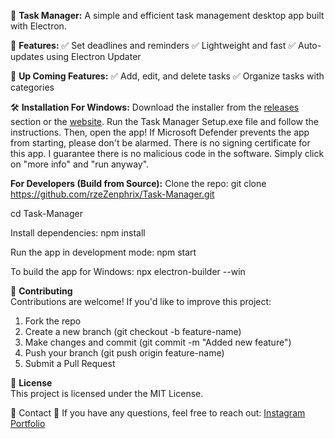 📌 **Task Manager:**
A simple and efficient task management desktop app built with Electron.


📜 **Features:**
✅ Set deadlines and reminders
✅ Lightweight and fast
✅ Auto-updates using Electron Updater

📜 **Up Coming Features:**
✅ Add, edit, and delete tasks
✅ Organize tasks with categories

🛠 **Installation For Windows:**
Download the installer from the <a href="https://github.com/rzeZenphrix/Task-Manager/releases" target="_blank">releases</a> section or the <a href="https://portfolio-xxun.onrender.com/projects.html" target="_blank">website</a>.
Run the Task Manager Setup.exe file and follow the instructions.
Then, open the app! If Microsoft Defender prevents the app from starting, please don't be alarmed.
There is no signing certificate for this app. I guarantee there is no malicious code in the software.
Simply click on "more info" and "run anyway".

**For Developers (Build from Source):**
Clone the repo:
  git clone https://github.com/rzeZenphrix/Task-Manager.git
  
cd Task-Manager

Install dependencies:
  npm install
  
Run the app in development mode:
  npm start
  
To build the app for Windows:
  npx electron-builder --win

📝 **Contributing**  
Contributions are welcome! If you'd like to improve this project:
1. Fork the repo
2. Create a new branch (git checkout -b feature-name)
3. Make changes and commit (git commit -m "Added new feature")
4. Push your branch (git push origin feature-name)
5. Submit a Pull Request

📜 **License**  
This project is licensed under the MIT License.

📧 Contact
📩 If you have any questions, feel free to reach out:
<a href="https://instagram.com/zenphrix/" target="_blank">Instagram</a>
<a href="https://portfolio-xxun.onrender.com/" target="_blank">Portfolio</a>

